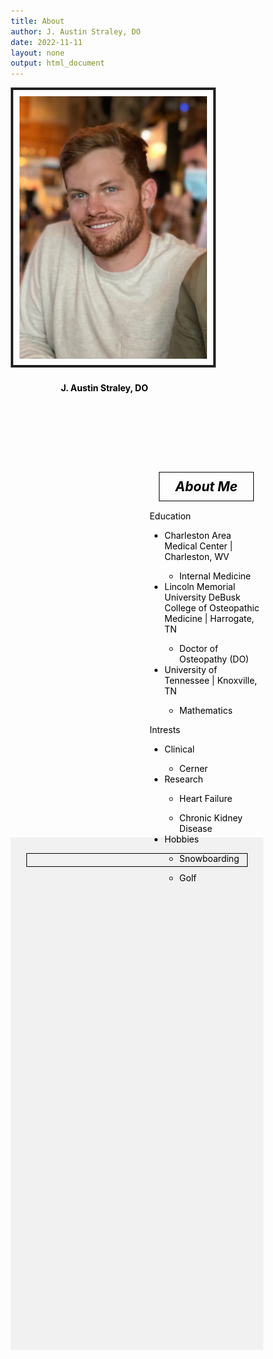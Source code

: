 ```yaml
---
title: About
author: J. Austin Straley, DO
date: 2022-11-11
layout: none
output: html_document
---
```


<html lang="en" >
  <meta charset="utf-8">
  <meta name="viewport" content="width=device-width, initial-scale=1">
  <link rel="stylesheet" href="https://maxcdn.bootstrapcdn.com/bootstrap/3.4.1/css/bootstrap.min.css">
  <script src="https://ajax.googleapis.com/ajax/libs/jquery/3.5.1/jquery.min.js"></script>
  <script src="https://maxcdn.bootstrapcdn.com/bootstrap/3.4.1/js/bootstrap.min.js"></script>
  <style>
      * {
        color: #000000;
      }
      body {   
        box-sizing: border-box;
        background-image: url('../assets/Background.png');
        background-repeat: no-repeat;
        background-size: cover;
      }
      .leftcolumn {
        float:left; 
        width: 45%;
        height: 600px;
        width: 300px;
        margin-right: 20px;
      }
      .rightcolumn {
        float:right; 
        width: 45%;
        height: 600px;
        padding-left: 20px;
      }
      .row:after {
        content: "";
        display: table;
        clear: both;
      }
      h1 {
        display:none;
      }
      h5 {
        text-align: center;
        font-size: 150%;
        margin: 15px;
        padding: 10px;
        border: 1px solid #000000;
      }
      h4 {
        text-align: center;
        display: block;
        padding: 5px;
      }
      img {
        display: block;
        padding: 10px;
        border: 4px solid #222;
      }
      .footer {
        background-color: #F1F1F1;
        text-align: center;
        padding: 10px;
        height: 800px;
        width: auto;
      }
  </style>
  <body>
    <div class="row">
      <div class="leftcolumn">
        <img src="../assets/profilepic.jpg" style="width:100%" alt="Avatar">
        <h4>J. Austin Straley, DO</h4>
      </div>
      <div class="rightcolumn">
        <h5>About Me</h5>
        <p>
            Education
            <ul>
                <li>Charleston Area Medical Center | Charleston, WV</li>
                    <ul><li>Internal Medicine</li></ul>
                <li>Lincoln Memorial University DeBusk College of Osteopathic Medicine | Harrogate, TN</li>
                    <ul><li>Doctor of Osteopathy (DO)</li></ul>
                <li>University of Tennessee | Knoxville, TN</li>
                    <ul><li>Mathematics</li></ul>
            </ul>
        </p>
        <p>
            Intrests
            <ul>
                <li>Clinical</li>
                    <ul><li>Cerner</li></ul>
                <li>Research</li>
                    <ul><li>Heart Failure</li></ul>
                    <ul><li>Chronic Kidney Disease</li></ul>
                <li>Hobbies</li>
                    <ul><li>Snowboarding</li></ul>
                    <ul><li>Golf</li></ul>
            </ul>
        </p>
      </div>
    </div>
    <div class="footer">
      <h5></h5>
    </div>
  </body>
</html>